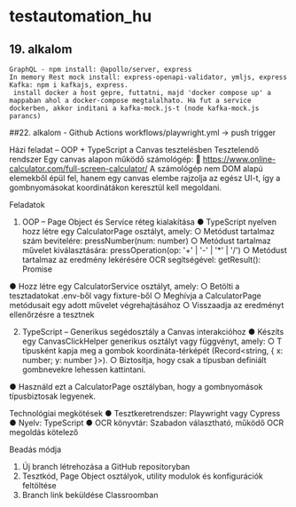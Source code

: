 # testautomation_hu
## 19. alkalom
    GraphQL - npm install: @apollo/server, express
    In memory Rest mock install: express-openapi-validator, ymljs, express
    Kafka: npm i kafkajs, express. 
     install docker a host gepre, futtatni, majd 'docker compose up' a mappaban ahol a docker-compose megtalalhato. Ha fut a service dockerben, akkor inditani a kafka-mock.js-t (node kafka-mock.js parancs) 

##22. alkalom - Github Actions
    workflows/playwright.yml -> push trigger


Házi feladat – OOP + TypeScript a Canvas tesztelésben
Tesztelendő rendszer
Egy canvas alapon működő számológép:
🔗 https://www.online-calculator.com/full-screen-calculator/
A számológép nem DOM alapú elemekből épül fel, hanem egy canvas elembe rajzolja az
egész UI-t, így a gombnyomásokat koordinátákon keresztül kell megoldani.

Feladatok
1. OOP – Page Object és Service réteg kialakítása
● TypeScript nyelven hozz létre egy CalculatorPage osztályt, amely:
○ Metódust tartalmaz szám bevitelére: pressNumber(num: number)
○ Metódust tartalmaz művelet kiválasztására: pressOperation(op: '+' | '-' | '*' | '/')
○ Metódust tartalmaz az eredmény lekérésére OCR segítségével: getResult():
Promise<number>

● Hozz létre egy CalculatorService osztályt, amely:
○ Betölti a tesztadatokat .env-ből vagy fixture-ből
○ Meghívja a CalculatorPage metódusait egy adott művelet végrehajtásához
○ Visszaadja az eredményt ellenőrzésre a tesztnek

2. TypeScript – Generikus segédosztály a Canvas interakcióhoz
● Készíts egy CanvasClickHelper<T> generikus osztályt vagy függvényt, amely:
○ T típusként kapja meg a gombok koordináta-térképét (Record<string, { x:
number; y: number }>).
○ Biztosítja, hogy csak a típusban definiált gombnevekre lehessen kattintani.

● Használd ezt a CalculatorPage osztályban, hogy a gombnyomások típusbiztosak
legyenek.

Technológiai megkötések
● Tesztkeretrendszer: Playwright vagy Cypress
● Nyelv: TypeScript
● OCR könyvtár: Szabadon választható, működő OCR megoldás kötelező

Beadás módja
1. Új branch létrehozása a GitHub repositoryban
2. Tesztkód, Page Object osztályok, utility modulok és konfigurációk feltöltése
3. Branch link beküldése Classroomban